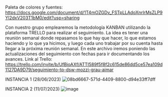 Paleta de colores y fuentes: https://docs.google.com/document/d/1T4mOZGDv_FSTpLLAdoXnrlrMsZLP9Yl2dxV203T1bM0/edit?usp=sharing 

Con nuestro grupo emplearemos la metodología KANBAN utilizando la plataforma TRELLO para realizar el seguimiento. La idea es tener una reunión semanal donde repasamos lo que hay que hacer, lo que estamos haciendo y lo que ya hicimos, y luego cada uno trabajar por su cuenta hasta llegar a la próxima reunión semanal.
En este archivo iremos poniendo las actualizaciones del seguimiento con fechas para ir documentando los avances.
Link al Trello: https://trello.com/invite/b/UfBioAXf/ATTI589f5f8f2c615de86dd5ce57ea109d1127DA9D79/seguimiento-tp-dsw-mozzi-grau-aimar

INSTANCIA 1 (28/06/2023)
![08bd6667-571d-4409-8800-d94e33ff7dff](https://github.com/bautigr02/TP-DSW/assets/128518865/7489a7ae-c68c-47c1-b9d2-ae92a2c75d99)

INSTANCIA 2 (11/07/2023)
![image](https://github.com/bautigr02/TP-DSW/assets/128518865/1eb172f6-de33-4251-9a0d-20289bea3cd1)

